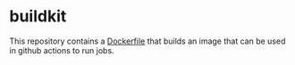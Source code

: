 # buildkit

This repository contains a [Dockerfile](Dockerfile) that builds an image that can be used in github actions to run jobs.
